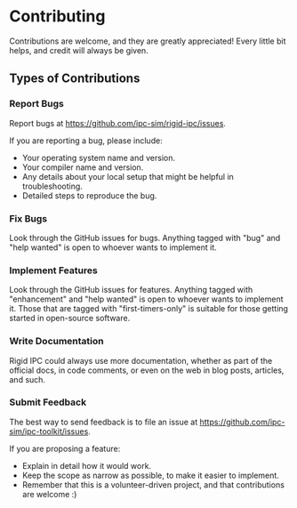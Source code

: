 # Contributing

Contributions are welcome, and they are greatly appreciated! Every
little bit helps, and credit will always be given.

## Types of Contributions

### Report Bugs

Report bugs at <https://github.com/ipc-sim/rigid-ipc/issues>.

If you are reporting a bug, please include:

* Your operating system name and version.
* Your compiler name and version.
* Any details about your local setup that might be helpful in troubleshooting.
* Detailed steps to reproduce the bug.

### Fix Bugs

Look through the GitHub issues for bugs. Anything tagged with "bug"
and "help wanted" is open to whoever wants to implement it.

### Implement Features

Look through the GitHub issues for features. Anything tagged with "enhancement"
and "help wanted" is open to whoever wants to implement it. Those that are
tagged with "first-timers-only" is suitable for those getting started in open-source software.

### Write Documentation

Rigid IPC could always use more documentation, whether as part of the
official docs, in code comments, or even on the web in blog posts, articles,
and such.

### Submit Feedback

The best way to send feedback is to file an issue at <https://github.com/ipc-sim/ipc-toolkit/issues>.

If you are proposing a feature:

* Explain in detail how it would work.
* Keep the scope as narrow as possible, to make it easier to implement.
* Remember that this is a volunteer-driven project, and that contributions
  are welcome :)
